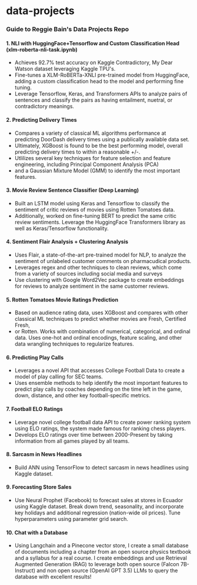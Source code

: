 # data-projects
### Guide to Reggie Bain's Data Projects Repo
#### 1. NLI with HuggingFace+Tensorflow and Custom Classification Head (xlm-roberta-nli-task.ipynb)
  - Achieves 92.7% test accuracy on Kaggle Contradictory, My Dear Watson dataset leveraging Kaggle TPU's.
  - Fine-tunes a XLM-RoBERTa-XNLI pre-trained model from HuggingFace, adding a custom classification head to the model and performing fine tuning.
  - Leverage Tensorflow, Keras, and Transformers APIs to analyze pairs of sentences and classify the pairs as having entailment, nuetral, or contradictory meanings.

#### 2. Predicting Delivery Times
  - Compares a variety of classical ML algorithms performance at predicting DoorDash delivery times using a publically available data set.
  - Ultimately, XGBoost is found to be the best performing model, overall predicting delivery times to within a reasonable +/-.
  - Utlilizes several key techniques for feature selection and feature engineering, including Principal Component Analysis (PCA)
  - and a Gaussian Mixture Model (GMM) to identify the most important features.
#### 3. Movie Review Sentence Classifier (Deep Learning)
  - Built an LSTM model using Keras and Tensorflow to classify the sentiment of critic reviews of movies using Rotten Tomatoes data. 
  - Additionally, worked on fine-tuning BERT to predict the same critic review sentiments. Leverage the HuggingFace Transformers library as well as Keras/Tensorflow functionality.
#### 4. Sentiment Flair Analysis + Clustering Analysis
  - Uses Flair, a state-of-the-art pre-trained model for NLP, to analyze the sentiment of unlabeled customer comments on pharmacudical products.
  - Leverages regex and other techniques to clean reviews, which come from a variety of sources including social media and surveys
  - Use clustering with Google Word2Vec package to create embeddings for reviews to analyze sentiment in the same customer reviews.
#### 5. Rotten Tomatoes Movie Ratings Prediction
  - Based on audience rating data, uses XGBoost and compares with other classical ML techniques to predict whether movies are Fresh, Certified Fresh,
  - or Rotten. Works with combination of numerical, categorical, and ordinal data. Uses one-hot and ordinal encodings, feature scaling, and other data wrangling techniques to regularize features. 
#### 6. Predicting Play Calls
  - Leverages a novel API that accesses College Football Data to create a model of play calling for SEC teams. 
  - Uses ensemble methods to help identify the most important features to predict play calls by coaches depending on the time left in the game, down, distance, and other key football-specific metrics.
#### 7. Football ELO Ratings
  - Leverage novel college football data API to create power ranking system using ELO ratings, the system made famous for ranking chess players.
  - Develops ELO ratings over time between 2000-Present by taking information from all games played by all teams.
#### 8. Sarcasm in News Headlines
  - Build ANN using TensorFlow to detect sarcasm in news headlines using Kaggle dataset.
#### 9. Forecasting Store Sales
  - Use Neural Prophet (Facebook) to forecast sales at stores in Ecuador using Kaggle dataset. Break down trend, seasonality, and incorporate key holidays and additional regression (nation-wide oil prices). Tune hyperparameters using parameter grid search.
#### 10. Chat with a Database
  - Using Langchain and a Pinecone vector store, I create a small database of documents including a chapter from an open source physics textbook and a syllabus for a real course. I create embeddings and use Retrieval Augmented Generation (RAG) to leverage both open source (Falcon 7B-Instruct) and non open source (OpenAI GPT 3.5) LLMs to query the database with excellent results!
